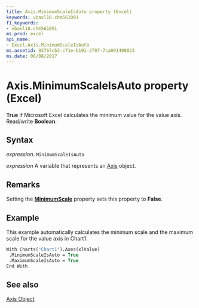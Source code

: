 ```yaml
---
title: Axis.MinimumScaleIsAuto property (Excel)
keywords: vbaxl10.chm561091
f1_keywords:
- vbaxl10.chm561091
ms.prod: excel
api_name:
- Excel.Axis.MinimumScaleIsAuto
ms.assetid: 93767cb3-c71e-b191-2f07-7ca091498023
ms.date: 06/08/2017
---
```



# Axis.MinimumScaleIsAuto property (Excel)

 **True** if Microsoft Excel calculates the minimum value for the value axis. Read/write **Boolean**.


## Syntax

_expression_. `MinimumScaleIsAuto`

_expression_ A variable that represents an [Axis](Excel.Axis-graph-object.md) object.


## Remarks

Setting the  **[MinimumScale](Excel.Axis.MinimumScale.md)** property sets this property to **False**.


## Example

This example automatically calculates the minimum scale and the maximum scale for the value axis in Chart1.


```vb
With Charts("Chart1").Axes(xlValue) 
 .MinimumScaleIsAuto = True 
 .MaximumScaleIsAuto = True 
End With
```


## See also


[Axis Object](Excel.Axis(object).md)

